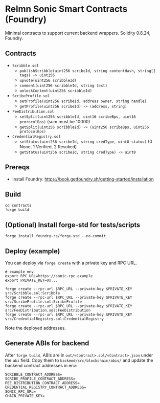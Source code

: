 # Relmn Sonic Smart Contracts (Foundry)

Minimal contracts to support current backend wrappers. Solidity 0.8.24, Foundry.

## Contracts
- `Scribble.sol`
  - `publishScribble(uint256 scribeId, string contentHash, string[] tags) -> uint256`
  - `upvote(uint256 scribbleId)`
  - `comment(uint256 scribbleId, string text)`
  - `unlockContent(uint256 scribbleId)`
- `ScribeProfile.sol`
  - `setProfile(uint256 scribeId, address owner, string handle)`
  - `getProfile(uint256 scribeId) -> (address, string)`
- `FeeDistribution.sol`
  - `setSplit(uint256 scribbleId, uint16 scribeBps, uint16 protocolBps)` (sum must be 10000)
  - `getSplit(uint256 scribbleId) -> (uint256 scribeBps, uint256 protocolBps)`
- `CredentialRegistry.sol`
  - `setStatus(uint256 scribeId, string credType, uint8 status)` (0 None, 1 Verified, 2 Revoked)
  - `getStatus(uint256 scribeId, string credType) -> uint8`

## Prereqs
- Install Foundry: https://book.getfoundry.sh/getting-started/installation

## Build
```
cd contracts
forge build
```

## (Optional) Install forge-std for tests/scripts
```
forge install foundry-rs/forge-std --no-commit
```

## Deploy (example)
You can deploy via `forge create` with a private key and RPC URL.
```
# example env
export RPC_URL=https://sonic-rpc.example
export PRIVATE_KEY=0x...

forge create --rpc-url $RPC_URL --private-key $PRIVATE_KEY src/Scribble.sol:Scribble
forge create --rpc-url $RPC_URL --private-key $PRIVATE_KEY src/ScribeProfile.sol:ScribeProfile
forge create --rpc-url $RPC_URL --private-key $PRIVATE_KEY src/FeeDistribution.sol:FeeDistribution
forge create --rpc-url $RPC_URL --private-key $PRIVATE_KEY src/CredentialRegistry.sol:CredentialRegistry
```
Note the deployed addresses.

## Generate ABIs for backend
After `forge build`, ABIs are in `out/<Contract>.sol/<Contract>.json` under the `abi` field.
Copy them to `backend/src/blockchain/abis/` and update the backend contract addresses in env:
```
SCRIBBLE_CONTRACT_ADDRESS=
SCRIBE_PROFILE_CONTRACT_ADDRESS=
FEE_DISTRIBUTION_CONTRACT_ADDRESS=
CREDENTIAL_REGISTRY_CONTRACT_ADDRESS=
SONIC_RPC_URL=
CHAIN_PRIVATE_KEY=
```
